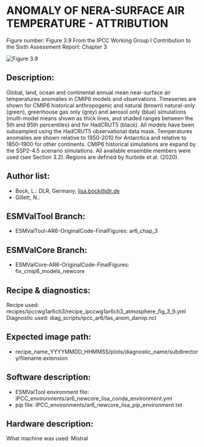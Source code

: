 
ANOMALY OF NERA-SURFACE AIR TEMPERATURE - ATTRIBUTION
=====================================================

Figure number: Figure 3.9
From the IPCC Working Group I Contribution to the Sixth Assessment Report: Chapter 3

![Figure 3.9](../images/figure_3_9.png?raw=true)


Description:
------------
Global, land, ocean and continental annual mean near-surface air temperatures
anomalies in CMIP6 models and observations. Timeseries are shown for CMIP6 
historical anthropogenic and natural (brown) natural-only (green), greenhouse 
gas only (grey) and aerosol only (blue) simulations (multi-model means shown as
thick lines, and shaded ranges between the 5th and 95th percentiles) and for 
HadCRUT5 (black). All models have been subsampled using the HadCRUT5 
observational data mask. Temperatures anomalies are shown relative to 1950-2010 
for Antarctica and relative to 1850–1900 for other continents. CMIP6 historical 
simulations are expand by the SSP2-4.5 scenario simulations. All available 
ensemble members were used (see Section 3.2). Regions are defined by 
Iturbide et al. (2020).


Author list:
------------
- Bock, L.: DLR, Germany; lisa.bock@dlr.de
- Gillett, N.:


ESMValTool Branch:
------------------
- ESMValTool-AR6-OriginalCode-FinalFigures: ar6_chap_3


ESMValCore Branch:
------------------
- ESMValCore-AR6-OriginalCode-FinalFigures: fix_cmip6_models_newcore


Recipe & diagnostics:
---------------------
Recipe used: recipes/ipccwg1ar6ch3/recipe_ipccwg1ar6ch3_atmosphere_fig_3_9.yml
Diagnostic used: diag_scripts/ipcc_ar6/tas_anom_damip.ncl


Expected image path:
--------------------
- recipe_name_YYYYMMDD_HHMMSS/plots/diagnostic_name/subdirectory/filename.extension


Software description:
---------------------
- ESMValTool environment file: IPCC_environments/ar6_newcore_lisa_conda_environment.yml
- pip file: IPCC_environments/ar6_newcore_lisa_pip_environment.txt


Hardware description:
---------------------
What machine was used:  Mistral
